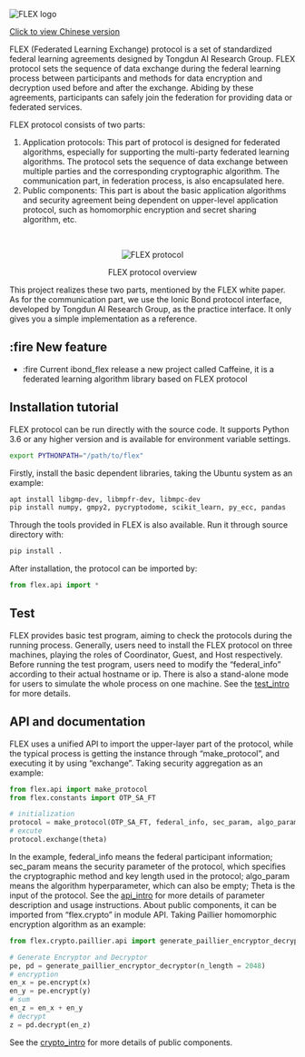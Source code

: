 <div>

![FLEX logo](doc/pic/FLEX_logo.png)

<div>

[Click to view Chinese version](README_zh.md)

FLEX (Federated Learning Exchange) protocol is a set of standardized federal learning agreements designed by Tongdun AI Research Group. FLEX protocol sets the sequence of data exchange during the federal learning process between participants and methods for data encryption and decryption used before and after the exchange. Abiding by these agreements, participants can safely join the federation for providing data or federated services.

FLEX protocol consists of two parts:
1. Application protocols: This part of protocol is designed for federated algorithms, especially for supporting the multi-party federated learning algorithms. The protocol sets the sequence of data exchange between multiple parties and the corresponding cryptographic algorithm. The communication part, in federation process, is also  encapsulated here.
2. Public components: This part is about the basic application algorithms and security agreement being dependent on upper-level application protocol, such as homomorphic encryption and secret sharing algorithm, etc.

<div style="text-align: center;">
<br>

![FLEX protocol](doc/pic/FLEX-structure.png)

FLEX protocol overview
</div>

This project realizes these two parts, mentioned by the FLEX white paper. As for the communication part, we use the Ionic Bond protocol interface, developed by Tongdun AI Research Group, as the practice interface. It only gives you a simple implementation as a reference.

## :fire New feature
- :fire 
Current ibond_flex release a new project called Caffeine, it is a federated learning algorithm library based on FLEX protocol

## Installation tutorial

FLEX protocol can be run directly with the source code. It supports Python 3.6 or any higher version and is available for environment variable settings.

```bash
export PYTHONPATH="/path/to/flex"
```

Firstly, install the basic dependent libraries, taking the Ubuntu system as an example:

```bash
apt install libgmp-dev, libmpfr-dev, libmpc-dev
pip install numpy, gmpy2, pycryptodome, scikit_learn, py_ecc, pandas
```

Through the tools provided in FLEX is also available. Run it through source directory with:

```bash
pip install .
```

After installation, the protocol can be imported by:

```python
from flex.api import *
```

## Test
FLEX provides basic test program, aiming to check the protocols during the running process. Generally, users need to install the FLEX protocol on three machines, playing the roles of Coordinator, Guest, and Host respectively. Before running the test program, users need to modify the “federal_info” according to their actual hostname or ip. There is also a stand-alone mode for users to simulate the whole process on one machine. See the [test_intro](doc/test_intro.md) for more details.


## API and documentation
FLEX uses a unified API to import the upper-layer part of the protocol, while the typical process is getting the instance through “make_protocol”, and executing it by using “exchange”. Taking security aggregation as an example:

```python
from flex.api import make_protocol
from flex.constants import OTP_SA_FT

# initialization
protocol = make_protocol(OTP_SA_FT, federal_info, sec_param, algo_param)
# excute
protocol.exchange(theta)
```

In the example, federal_info means the federal participant information; sec_param means the security parameter of the protocol, which specifies the cryptographic method and key length used in the protocol; algo_param means the algorithm hyperparameter, which can also be empty; Theta is the input of the protocol. See the [api_intro](doc/api_intro.md) for more details of parameter description and usage instructions.
About public components, it can be imported from “flex.crypto” in module API. Taking Paillier homomorphic encryption algorithm as an example:


```python
from flex.crypto.paillier.api import generate_paillier_encryptor_decryptor

# Generate Encryptor and Decryptor
pe, pd = generate_paillier_encryptor_decryptor(n_length = 2048)
# encryption
en_x = pe.encrypt(x)
en_y = pe.encrypt(y)
# sum
en_z = en_x + en_y
# decrypt
z = pd.decrypt(en_z)
```

See the [crypto_intro](doc/crypto_api_intro.md) for more details of public components.

